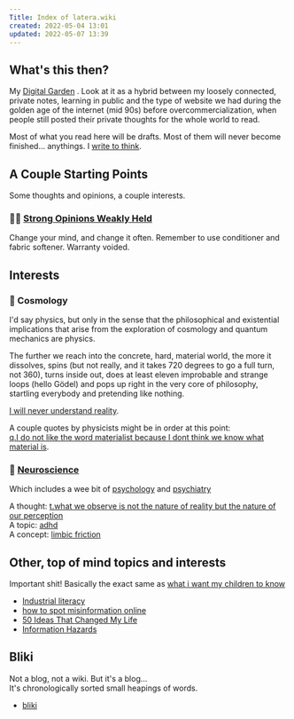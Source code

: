 ```yaml
---
Title: Index of latera.wiki
created: 2022-05-04 13:01
updated: 2022-05-07 13:39
---
```

   
## What's this then?   
My [Digital Garden](./Digital%20Garden.md) . Look at it as a hybrid between my loosely connected, private notes, learning in public and the type of website we had during the golden age of the internet (mid 90s) before overcommercialization, when people still posted their private thoughts for the whole world to read.   
   
Most of what you read here will be drafts. Most of them will never become finished… anythings. I [write to think](https://notes.mxstbr.com/Write_to_think).   
   
## A Couple Starting Points   
   
Some thoughts and opinions, a couple interests.   
   
### 🧠💪 [Strong Opinions Weakly Held](./Strong%20opinions%20weakly%20held.md)     
Change your mind, and change it often. Remember to use conditioner and fabric softener. Warranty voided.   
   
## Interests   
   
### 🌌 Cosmology   
I'd say physics, but only in the sense that the philosophical and existential implications that arise from the exploration of cosmology and quantum mechanics are physics.   
   
The further we reach into the concrete, hard, material world, the more it dissolves, spins (but not really, and it takes 720 degrees to go a full turn, not 360), turns inside out, does at least eleven improbable and strange loops (hello Gödel) and pops up right in the very core of philosophy, startling everybody and pretending like nothing.   
   
[I will never understand reality](./I%20will%20never%20understand%20reality.md).   
   
A couple quotes by physicists might be in order at this point:   
[q.I do not like the word materialist because I dont think we know what material is](./q.I%20do%20not%20like%20the%20word%20materialist%20because%20I%20dont%20think%20we%20know%20what%20material%20is.md).   
   
   
### 🧠 [Neuroscience](./neuroscience/_moc-neuroscience.md)   
Which includes a wee bit of [psychology](/not_created.md) and [psychiatry](/not_created.md)   
   
A thought: [t.what we observe is not the nature of reality but the nature of our perception](./t.what%20we%20observe%20is%20not%20the%20nature%20of%20reality%20but%20the%20nature%20of%20our%20perception.md)   
A topic: [adhd](./adhd.md)   
A concept: [limbic friction](./limbic%20friction.md)   
   
## Other, top of mind topics and interests   
Important shit! Basically the exact same as [what i want my children to know](./what%20i%20want%20my%20children%20to%20know.md)   
   
- [Industrial literacy](./Industrial%20literacy.md)   
- [how to spot misinformation online](./how%20to%20spot%20misinformation%20online.md)   
- [50 Ideas That Changed My Life](./50%20Ideas%20That%20Changed%20My%20Life.md)   
- [Information Hazards](./Information%20Hazards.md)   
   
## Bliki   
Not a blog, not a wiki. But it's a blog...   
It's chronologically sorted small heapings of words.   
   
- [bliki](./bliki.md)